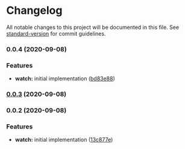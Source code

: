# Changelog

All notable changes to this project will be documented in this file. See [standard-version](https://github.com/conventional-changelog/standard-version) for commit guidelines.

### 0.0.4 (2020-09-08)


### Features

* **watch:** initial implementation ([bd83e88](https://github.com/bigopon/aurelia-watch-decorator/commit/bd83e88bfcc294c5f12072c839fbb4f6a05e71cf))

### [0.0.3](https://github.com/bigopon/aurelia-watch-decorator/compare/0.0.2...0.0.3) (2020-09-08)

### 0.0.2 (2020-09-08)


### Features

* **watch:** initial implementation ([13c877e](https://github.com/bigopon/aurelia-watch-decorator/commit/13c877e21a1a003ce8fcb21c9af5e44ba967be0e))
